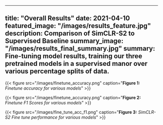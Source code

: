 
---
title: "Overall Results"
date: 2021-04-10
featured_image: "/images/results_feature.jpg"
description: Comparison of SimCLR-S2 to Supervised Baseline
summary_image: "/images/results_final_summary.jpg"
summary: Fine-tuning model results, training our three pretrained models in a supervised manor over various percentage splits of data.
---



{{< figure src="/images/finetune_accuracy.png" caption="**Figure 1:** *Finetune accuracy for various models*" >}}

{{< figure src="/images/finetune_accuracy.png" caption="**Figure 2:** *Finetune F1 Scores for various models*" >}}


{{< figure src="/images/fine_tune_acc_f1.png" caption="**Figure 3:** *SimCLR-S2 Fine tune performance for various models*" >}}
